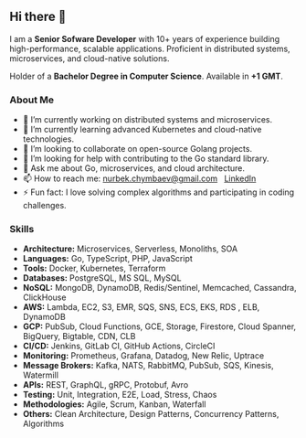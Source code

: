 ## Hi there 👋

I am a **Senior Sofware Developer** with 10+ years of experience building high-performance, scalable applications. Proficient in distributed systems, microservices, and cloud-native solutions. 

Holder of a **Bachelor Degree in Computer Science**. Available in **+1 GMT**.

### About Me

- 🔭 I’m currently working on distributed systems and microservices.
- 🌱 I’m currently learning advanced Kubernetes and cloud-native technologies.
- 👯 I’m looking to collaborate on open-source Golang projects.
- 🤔 I’m looking for help with contributing to the Go standard library.
- 💬 Ask me about Go, microservices, and cloud architecture.
- 📫 How to reach me: [nurbek.chymbaev@gmail.com](mailto:nurbek.chymbaev@gmail.com) &nbsp; [LinkedIn](https://www.linkedin.com/in/nurbek-chymbaev-864942168/)
- ⚡ Fun fact: I love solving complex algorithms and participating in coding challenges.

### Skills
- **Architecture:** Microservices, Serverless, Monoliths, SOA 
- **Languages:** Go, TypeScript, PHP, JavaScript
- **Tools:** Docker, Kubernetes, Terraform
- **Databases:** PostgreSQL, MS SQL, MySQL
- **NoSQL:** MongoDB, DynamoDB, Redis/Sentinel, Memcached, Cassandra, ClickHouse
- **AWS:** Lambda, EC2, S3, EMR, SQS, SNS, ECS, EKS, RDS , ELB, DynamoDB 
- **GCP:** PubSub, Cloud Functions, GCE, Storage, Firestore, Cloud Spanner, BigQuery,
  Bigtable, CDN, CLB
- **CI/CD:** Jenkins, GitLab CI, GitHub Actions, CircleCI
- **Monitoring:** Prometheus, Grafana, Datadog, New Relic, Uptrace
- **Message Brokers:** Kafka, NATS, RabbitMQ, PubSub, SQS, Kinesis, Watermill
- **APIs:** REST, GraphQL, gRPC, Protobuf, Avro
- **Testing:** Unit, Integration, E2E, Load, Stress, Chaos
- **Methodologies:** Agile, Scrum, Kanban, Waterfall
- **Others:** Clean Architecture, Design Patterns, Concurrency Patterns, Algorithms
```
